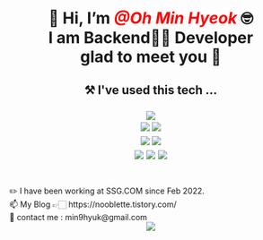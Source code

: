<h1> <h1><div align=center> 👋 Hi, I’m <span style="color:red"> <em> <strong> @Oh Min Hyeok </strong> </em> </span>🤓 <br> I am Backend👨‍💻 Developer <br> glad to meet you 🙂</div> </h1>
<!--- <h2> 🌱 I’m currently learning ... <br/> --->
	<h2> <div align=center> ⚒ I've used this tech ... </div><br>
		<div align=center> 
		<img src="https://img.shields.io/badge/Java-007396?style=flat-square&logo=Java&logoColor=white"/>
		<!--<img src="https://img.shields.io/badge/Python-3776AB?style=flat-square&logo=Python&logoColor=yellow"/>-->
		<!--<img src="https://img.shields.io/badge/C-A8B9CC?style=flat-square&logo=C&logoColor=white"/>-->
		<!--<img src="https://img.shields.io/badge/C++-00599C?style=flat-square&logo=C%2B%2B&logoColor=white"/>-->
		</div>
		<div align=center>
		<img src="https://img.shields.io/badge/Spring-6DB33F?style=flat-square&logo=Spring&logoColor=white"/>
		<img src="https://img.shields.io/badge/SpringBoot-6DB33F?style=flat-square&logo=SpringBoot&logoColor=white"/>
		<!--<img src="https://img.shields.io/badge/Django-092E20?style=flat-square&logo=Django&logoColor=critical"/>-->
		</div>
		<div align=center> 
		<img src="https://img.shields.io/badge/MySQL-4479A1?style=flat-square&logo=MySQL&logoColor=white"/>
		<!--<img src="https://img.shields.io/badge/MariaDB-003545?style=flat-square&logo=MariaDB&logoColor=white"/>-->
		<img src="https://img.shields.io/badge/Oracle-F80000?style=flat-square&logo=Oracle&logoColor=white">
		</div>
		<div align=center> 
		<img src="https://img.shields.io/badge/Aws-232F3E?style=flat-square&logo=Python&logoColor=white"/>
		<img src="https://img.shields.io/badge/Git-F05032?style=flat-square&logo=Git&logoColor=white"/>
		<img src="https://img.shields.io/badge/Notion-000000?style=flat-square&logo=Notion&logoColor=white"/>
		</div>
		<br>
		<!--<div align=center> 👀 I’m interested in <em> Web Service </em> and ... </div>-->
		<!--<div align=center> -->
		<!--<img src="https://img.shields.io/badge/JavaScript-F7DF1E?style=flat-square&logo=JavaScript&logoColor=white"/>-->
		<!--<img src="https://img.shields.io/badge/Node.JS-339933?style=flat-square&logo=Node.JS&logoColor=white"/>-->
		<!--<img src="https://img.shields.io/badge/React-61DAFB?style=flat-square&logo=React&logoColor=white"/>-->
		<!--<img src="https://img.shields.io/badge/TypeScript-3178C6?style=flat-square&logo=TypeScript&logoColor=white"/>-->
		<!--</div>-->
		<!--<div align=center> -->
		<!--<img src="https://img.shields.io/badge/MongoDB-47A248?style=flat-square&logo=MongoDB&logoColor=white"/>-->
		<!--<img src="https://img.shields.io/badge/NestJS-E0234E?style=flat-square&logo=NestJS&logoColor=white"/>-->
		<!--</div>-->
 		
</h1>
✏️ I have been working at SSG.COM since Feb 2022.
<br>
📫 My Blog 👉🏻 https://nooblette.tistory.com/
<br>
📩 contact me : min9hyuk@gmail.com
<br>

<div align=center>
	<a href="https://hits.seeyoufarm.com"><img src="https://hits.seeyoufarm.com/api/count/incr/badge.svg?url=https%3A%2F%2Fgithub.com%2Fnooblette&count_bg=%2352B208&title_bg=%23555555&icon=&icon_color=%23E7E7E7&title=hits&edge_flat=false"/></a>
</div>
<!---
- 💞️ I’m looking to collaborate on ...
- 📫 How to reach me ...
--->
<!---
nooblette/nooblette is a ✨ special ✨ repository because its `README.md` (this file) appears on your GitHub profile.
You can click the Preview link to take a look at your changes.
--->
